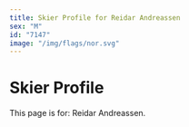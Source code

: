```yaml
---
title: Skier Profile for Reidar Andreassen
sex: "M"
id: "7147"
image: "/img/flags/nor.svg" 
---
```


# Skier Profile

This page is for: Reidar Andreassen.
    